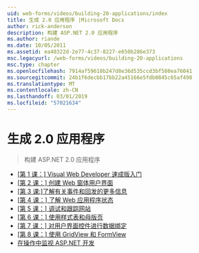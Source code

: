 ```yaml
---
uid: web-forms/videos/building-20-applications/index
title: 生成 2.0 应用程序 |Microsoft Docs
author: rick-anderson
description: 构建 ASP.NET 2.0 应用程序
ms.author: riande
ms.date: 10/05/2011
ms.assetid: ea40322d-2e77-4c37-8227-e650b286e373
msc.legacyurl: /web-forms/videos/building-20-applications
msc.type: chapter
ms.openlocfilehash: 7914af59618b247d8e36d535ccd3bf580ea76041
ms.sourcegitcommit: 24b1f6decbb17bb22a45166e5fdb0845c65af498
ms.translationtype: MT
ms.contentlocale: zh-CN
ms.lasthandoff: 03/01/2019
ms.locfileid: "57021634"
---
```

<a name="building-20-applications"></a>生成 2.0 应用程序
====================
> 构建 ASP.NET 2.0 应用程序


- [[第 1 课：] Visual Web Developer 速成版入门](lesson-1-getting-started-with-visual-web-developer-express.md)
- [[第 2 课：] 创建 Web 窗体用户界面](lesson-2-creating-a-web-forms-user-interface.md)
- [[第 3 课:]了解有关事件和回发的更多信息](lesson-3-understanding-more-about-events-and-postback.md)
- [[第 4 课：] 了解 Web 应用程序状态](lesson-4-understanding-web-application-state.md)
- [[第 5 课：] 调试和跟踪网站](lesson-5-debugging-and-tracing-your-website.md)
- [[第 6 课：] 使用样式表和母版页](lesson-6-working-with-stylesheets-and-master-pages.md)
- [[第 7 课：] 对用户界面控件进行数据绑定](lesson-7-databinding-to-user-interface-controls.md)
- [[第 8 课：] 使用 GridView 和 FormView](lesson-8-working-with-the-gridview-and-formview.md)
- [在操作中监视 ASP.NET 开发](watch-aspnet-development-in-action.md)
